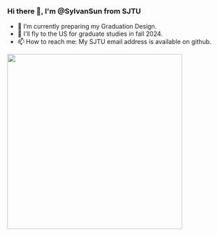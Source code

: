 ### Hi there 👋, I'm @SylvanSun from SJTU

- 🔭 I’m currently preparing my Graduation Design.
- 🌱 I'll fly to the US for graduate studies in fall 2024.
- 📫 How to reach me: My SJTU email address is available on github.

<div>
  <img align="left" src="https://github-readme-stats.vercel.app/api/wakatime?username=SylvanSun&theme=merko&layout=compact&line_height=45&langs_count=6" width=400 />
<!--   <img align="left" src="https://github-readme-stats.vercel.app/api/top-langs/?username=SylvanSun&hide=Cython&theme=merko&layout=compact" width=300 /> -->
</div>

<!--
**SylvanSun/SylvanSun** is a ✨ _special_ ✨ repository because its `README.md` (this file) appears on your GitHub profile.

Here are some ideas to get you started:

- 👯 I’m looking to collaborate on ...
- 🤔 I’m looking for help with ...
- 💬 Ask me about ...
- 😄 Pronouns: ...
- ⚡ Fun fact: ...
-->
